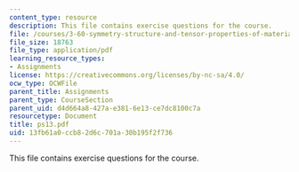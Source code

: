 ```yaml
---
content_type: resource
description: This file contains exercise questions for the course.
file: /courses/3-60-symmetry-structure-and-tensor-properties-of-materials-fall-2005/13fb61a0ccb82d6c701a30b195f2f736_ps13.pdf
file_size: 18763
file_type: application/pdf
learning_resource_types:
- Assignments
license: https://creativecommons.org/licenses/by-nc-sa/4.0/
ocw_type: OCWFile
parent_title: Assignments
parent_type: CourseSection
parent_uid: d4d664a8-427a-e381-6e13-ce7dc8100c7a
resourcetype: Document
title: ps13.pdf
uid: 13fb61a0-ccb8-2d6c-701a-30b195f2f736
---
```

This file contains exercise questions for the course.